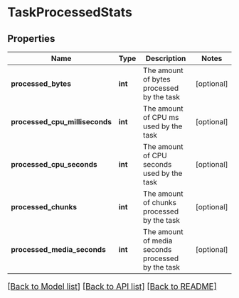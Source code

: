 # TaskProcessedStats

## Properties
Name | Type | Description | Notes
------------ | ------------- | ------------- | -------------
**processed_bytes** | **int** | The amount of bytes processed by the task | [optional] 
**processed_cpu_milliseconds** | **int** | The amount of CPU ms used by the task | [optional] 
**processed_cpu_seconds** | **int** | The amount of CPU seconds used by the task | [optional] 
**processed_chunks** | **int** | The amount of chunks processed by the task | [optional] 
**processed_media_seconds** | **int** | The amount of media seconds processed by the task | [optional] 

[[Back to Model list]](../README.md#documentation-for-models) [[Back to API list]](../README.md#documentation-for-api-endpoints) [[Back to README]](../README.md)

<style>
     p, ul, ol, li { font-size: 18px !important;}
</style>


